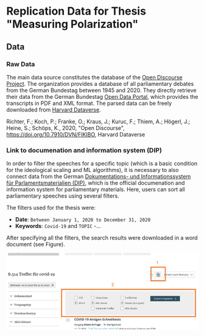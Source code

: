 # Replication Data for Thesis "Measuring Polarization"

## Data

### Raw Data
The main data source constitutes the database of the [Open Discourse Project](https://opendiscourse.de/). The organization provides a database of all parliamentary debates from the German Bundestag between 1945 and 2020. They directly retrieve their data from the German Bundestag [Open Data Portal](https://www.bundestag.de/services/opendata), which provides the transcripts in PDF and XML format. The parsed data can be freely downloaded from [Harvard Dataverse](https://dataverse.harvard.edu/dataverse/opendiscourse).

Richter, F.; Koch, P.; Franke, O.; Kraus, J.; Kuruc, F.; Thiem, A.; Högerl, J.; Heine, S.; Schöps, K., 2020, "Open Discourse", https://doi.org/10.7910/DVN/FIKIBO, Harvard Dataverse

### Link to documenation and information system (DIP)

In order to filter the speeches for a specific topic (which is a basic condition for the ideological scaling and ML algorithms), it is necessary to also connect data from the German [Dokumentations- und Informationssystem für Parlamentsmaterialien (DIP)](https://dip.bundestag.de/erweiterte-suche?term=covid-19&rows=25), which is the official documenation and information system for parliamentary materials. Here, users can sort all parliamentary speeches using several filters. 

The filters used for the thesis were:
-  **Date**: `Between January 1, 2020 to December 31, 2020`
- **Keywords**: `Covid-19` and `TOPIC`
-...

After specifying all the filters, the search results were downloaded in a word document (see Figure).

<p align="center">
<img src="https://github.com/lukasbirki/Thesis/blob/main/DIP_Exoprt.png" alt="Exporting DIP" width="800" style="float: right;">
</p>

